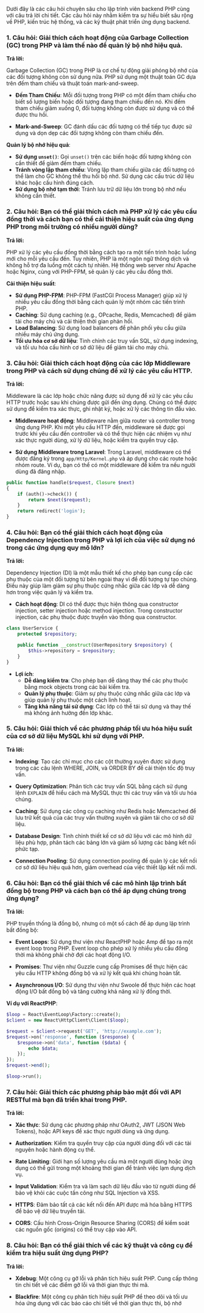 Dưới đây là các câu hỏi chuyên sâu cho lập trình viên backend PHP cùng với câu trả lời chi tiết. Các câu hỏi này nhằm kiểm tra sự hiểu biết sâu rộng về PHP, kiến trúc hệ thống, và các kỹ thuật phát triển ứng dụng backend.

### 1. **Câu hỏi: Giải thích cách hoạt động của Garbage Collection (GC) trong PHP và làm thế nào để quản lý bộ nhớ hiệu quả.**

**Trả lời:**

Garbage Collection (GC) trong PHP là cơ chế tự động giải phóng bộ nhớ của các đối tượng không còn sử dụng nữa. PHP sử dụng một thuật toán GC dựa trên đếm tham chiếu và thuật toán mark-and-sweep.

- **Đếm Tham Chiếu**: Mỗi đối tượng trong PHP có một đếm tham chiếu cho biết số lượng biến hoặc đối tượng đang tham chiếu đến nó. Khi đếm tham chiếu giảm xuống 0, đối tượng không còn được sử dụng và có thể được thu hồi.

- **Mark-and-Sweep**: GC đánh dấu các đối tượng có thể tiếp tục được sử dụng và dọn dẹp các đối tượng không còn tham chiếu đến.

**Quản lý bộ nhớ hiệu quả**:
- **Sử dụng `unset()`**: Gọi `unset()` trên các biến hoặc đối tượng không còn cần thiết để giảm đếm tham chiếu.
- **Tránh vòng lặp tham chiếu**: Vòng lặp tham chiếu giữa các đối tượng có thể làm cho GC không thể thu hồi bộ nhớ. Sử dụng các cấu trúc dữ liệu khác hoặc cấu hình đúng cách.
- **Sử dụng bộ nhớ tạm thời**: Tránh lưu trữ dữ liệu lớn trong bộ nhớ nếu không cần thiết.

### 2. **Câu hỏi: Bạn có thể giải thích cách mà PHP xử lý các yêu cầu đồng thời và cách bạn có thể cải thiện hiệu suất của ứng dụng PHP trong môi trường có nhiều người dùng?**

**Trả lời:**

PHP xử lý các yêu cầu đồng thời bằng cách tạo ra một tiến trình hoặc luồng mới cho mỗi yêu cầu đến. Tuy nhiên, PHP là một ngôn ngữ thông dịch và không hỗ trợ đa luồng một cách tự nhiên. Hệ thống web server như Apache hoặc Nginx, cùng với PHP-FPM, sẽ quản lý các yêu cầu đồng thời.

**Cải thiện hiệu suất**:
- **Sử dụng PHP-FPM**: PHP-FPM (FastCGI Process Manager) giúp xử lý nhiều yêu cầu đồng thời bằng cách quản lý một nhóm các tiến trình PHP.
- **Caching**: Sử dụng caching (e.g., OPcache, Redis, Memcached) để giảm tải cho máy chủ và cải thiện thời gian phản hồi.
- **Load Balancing**: Sử dụng load balancers để phân phối yêu cầu giữa nhiều máy chủ ứng dụng.
- **Tối ưu hóa cơ sở dữ liệu**: Tinh chỉnh các truy vấn SQL, sử dụng indexing, và tối ưu hóa cấu hình cơ sở dữ liệu để giảm tải cho máy chủ.

### 3. **Câu hỏi: Giải thích cách hoạt động của các lớp Middleware trong PHP và cách sử dụng chúng để xử lý các yêu cầu HTTP.**

**Trả lời:**

Middleware là các lớp hoặc chức năng được sử dụng để xử lý các yêu cầu HTTP trước hoặc sau khi chúng được gửi đến ứng dụng. Chúng có thể được sử dụng để kiểm tra xác thực, ghi nhật ký, hoặc xử lý các thông tin đầu vào.

- **Middleware hoạt động**: Middleware nằm giữa router và controller trong ứng dụng PHP. Khi một yêu cầu HTTP đến, middleware sẽ được gọi trước khi yêu cầu đến controller và có thể thực hiện các nhiệm vụ như xác thực người dùng, xử lý dữ liệu, hoặc kiểm tra quyền truy cập.

- **Sử dụng Middleware trong Laravel**: Trong Laravel, middleware có thể được đăng ký trong `app/Http/Kernel.php` và áp dụng cho các route hoặc nhóm route. Ví dụ, bạn có thể có một middleware để kiểm tra nếu người dùng đã đăng nhập.

```php
public function handle($request, Closure $next)
{
    if (auth()->check()) {
        return $next($request);
    }
    return redirect('login');
}
```

### 4. **Câu hỏi: Bạn có thể giải thích cách hoạt động của Dependency Injection trong PHP và lợi ích của việc sử dụng nó trong các ứng dụng quy mô lớn?**

**Trả lời:**

Dependency Injection (DI) là một mẫu thiết kế cho phép bạn cung cấp các phụ thuộc của một đối tượng từ bên ngoài thay vì để đối tượng tự tạo chúng. Điều này giúp làm giảm sự phụ thuộc cứng nhắc giữa các lớp và dễ dàng hơn trong việc quản lý và kiểm tra.

- **Cách hoạt động**: DI có thể được thực hiện thông qua constructor injection, setter injection hoặc method injection. Trong constructor injection, các phụ thuộc được truyền vào thông qua constructor.

```php
class UserService {
    protected $repository;

    public function __construct(UserRepository $repository) {
        $this->repository = $repository;
    }
}
```

- **Lợi ích**:
  - **Dễ dàng kiểm tra**: Cho phép bạn dễ dàng thay thế các phụ thuộc bằng mock objects trong các bài kiểm tra.
  - **Quản lý phụ thuộc**: Giảm sự phụ thuộc cứng nhắc giữa các lớp và giúp quản lý phụ thuộc một cách linh hoạt.
  - **Tăng khả năng tái sử dụng**: Các lớp có thể tái sử dụng và thay thế mà không ảnh hưởng đến lớp khác.

### 5. **Câu hỏi: Giải thích về các phương pháp tối ưu hóa hiệu suất của cơ sở dữ liệu MySQL khi sử dụng với PHP.**

**Trả lời:**

- **Indexing**: Tạo các chỉ mục cho các cột thường xuyên được sử dụng trong các câu lệnh WHERE, JOIN, và ORDER BY để cải thiện tốc độ truy vấn.

- **Query Optimization**: Phân tích các truy vấn SQL bằng cách sử dụng lệnh `EXPLAIN` để hiểu cách mà MySQL thực thi các truy vấn và tối ưu hóa chúng.

- **Caching**: Sử dụng các công cụ caching như Redis hoặc Memcached để lưu trữ kết quả của các truy vấn thường xuyên và giảm tải cho cơ sở dữ liệu.

- **Database Design**: Tinh chỉnh thiết kế cơ sở dữ liệu với các mô hình dữ liệu phù hợp, phân tách các bảng lớn và giảm số lượng các bảng kết nối phức tạp.

- **Connection Pooling**: Sử dụng connection pooling để quản lý các kết nối cơ sở dữ liệu hiệu quả hơn, giảm overhead của việc thiết lập kết nối mới.

### 6. **Câu hỏi: Bạn có thể giải thích về các mô hình lập trình bất đồng bộ trong PHP và cách bạn có thể áp dụng chúng trong ứng dụng?**

**Trả lời:**

PHP truyền thống là đồng bộ, nhưng có một số cách để áp dụng lập trình bất đồng bộ:

- **Event Loops**: Sử dụng thư viện như ReactPHP hoặc Amp để tạo ra một event loop trong PHP. Event loop cho phép xử lý nhiều yêu cầu đồng thời mà không phải chờ đợi các hoạt động I/O.

- **Promises**: Thư viện như Guzzle cung cấp Promises để thực hiện các yêu cầu HTTP không đồng bộ và xử lý kết quả khi chúng hoàn tất.

- **Asynchronous I/O**: Sử dụng thư viện như Swoole để thực hiện các hoạt động I/O bất đồng bộ và tăng cường khả năng xử lý đồng thời.

**Ví dụ với ReactPHP**:
```php
$loop = React\EventLoop\Factory::create();
$client = new React\HttpClient\Client($loop);

$request = $client->request('GET', 'http://example.com');
$request->on('response', function ($response) {
    $response->on('data', function ($data) {
        echo $data;
    });
});
$request->end();

$loop->run();
```

### 7. **Câu hỏi: Giải thích các phương pháp bảo mật đối với API RESTful mà bạn đã triển khai trong PHP.**

**Trả lời:**

- **Xác thực**: Sử dụng các phương pháp như OAuth2, JWT (JSON Web Tokens), hoặc API keys để xác thực người dùng và ứng dụng.

- **Authorization**: Kiểm tra quyền truy cập của người dùng đối với các tài nguyên hoặc hành động cụ thể.

- **Rate Limiting**: Giới hạn số lượng yêu cầu mà một người dùng hoặc ứng dụng có thể gửi trong một khoảng thời gian để tránh việc lạm dụng dịch vụ.

- **Input Validation**: Kiểm tra và làm sạch dữ liệu đầu vào từ người dùng để bảo vệ khỏi các cuộc tấn công như SQL Injection và XSS.

- **HTTPS**: Đảm bảo tất cả các kết nối đến API được mã hóa bằng HTTPS để bảo vệ dữ liệu truyền tải.

- **CORS**: Cấu hình Cross-Origin Resource Sharing (CORS) để kiểm soát các nguồn gốc (origins) có thể truy cập vào API.

### 8. **Câu hỏi: Bạn có thể giải thích về các kỹ thuật và công cụ để kiểm tra hiệu suất ứng dụng PHP?**

**Trả lời:**

- **Xdebug**: Một công cụ gỡ lỗi và phân tích hiệu suất PHP. Cung cấp thông tin chi tiết về các điểm gỡ lỗi và thời gian thực thi mã.

- **Blackfire**: Một công cụ phân tích hiệu suất PHP để theo dõi và tối ưu hóa ứng dụng với các báo cáo chi tiết về thời gian thực thi, bộ nhớ
